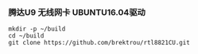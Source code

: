 ### 腾达U9 无线网卡 UBUNTU16.04驱动
```
mkdir -p ~/build
cd ~/build
git clone https://github.com/brektrou/rtl8821CU.git
```

